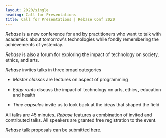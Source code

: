 ```yaml
---
layout: 2020/single
heading: Call for Presentations
title: Call for Presentations | Rebase Conf 2020
---
```


*Rebase* is a new conference for and by practitioners who want to talk with
academics about tomorrow's technologies while fondly remembering the
achievements of yesterday.

*Rebase* is also a forum for exploring the impact of technology on society,
ethics, and arts.

*Rebase* invites talks in three broad categories

  - _Master classes_  are lectures on aspect of  programming

  - _Edgy rants_ discuss the impact of technology on arts, ethics, education
     and health

  - _Time capsules_ invite us to look back at the ideas that shaped the
    field

All talks are 45 minutes. *Rebase* features a combination of invited and
contributed talks. All speakers are granted free registration to the event.

*Rebase* talk proposals can be submitted <a href="https://docs.google.com/forms/d/e/1FAIpQLSf4-GLOcJwqmJBv4vk7WzLIziXZDn6hHmbBaShqJ85SsHeptQ/viewform?usp=sf_link">here</a>.
